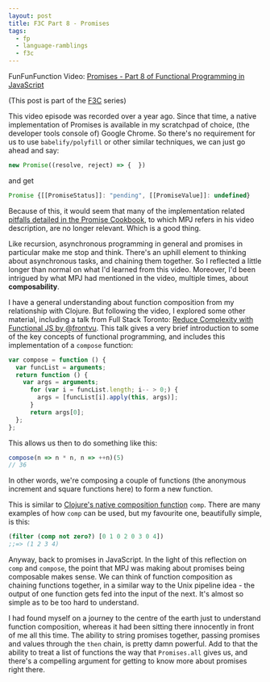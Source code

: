 ```yaml
---
layout: post
title: F3C Part 8 - Promises
tags:
  - fp
  - language-ramblings
  - f3c
---
```

FunFunFunction Video: [Promises - Part 8 of Functional Programming in JavaScript](https://www.youtube.com/watch?v=2d7s3spWAzo&index=8&list=PL0zVEGEvSaeEd9hlmCXrk5yUyqUag-n84)

(This post is part of the [F3C](/blog/posts/2016/10/02/f3c-a-funfunfunction-companion-series/) series)

This video episode was recorded over a year ago. Since that time, a native implementation of Promises is available in my scratchpad of choice, (the developer tools console of) Google Chrome. So there's no requirement for us to use `babelify/polyfill` or other similar techniques, we can just go ahead and say:

```javascript
new Promise((resolve, reject) => {  })
```

and get

```javascript
Promise {[[PromiseStatus]]: "pending", [[PromiseValue]]: undefined}
```

Because of this, it would seem that many of the implementation related [pitfalls detailed in the Promise Cookbook](https://github.com/mattdesl/promise-cookbook#pitfalls), to which MPJ refers in his video description, are no longer relevant. Which is a good thing.

Like recursion, asynchronous programming in general and promises in particular make me stop and think. There's an uphill element to thinking about asynchronous tasks, and chaining them together. So I reflected a little longer than normal on what I'd learned from this video. Moreover, I'd been intrigued by what MPJ had mentioned in the video, multiple times, about **composability**.

I have a general understanding about function composition from my relationship with Clojure. But following the video, I explored some other material, including a talk from Full Stack Toronto: [Reduce Complexity with Functional JS by @frontvu](https://www.youtube.com/watch?v=v6oFo_Uajwk). This talk gives a very brief introduction to some of the key concepts of functional programming, and includes this implementation of a `compose` function:

```javascript
var compose = function () {
  var funcList = arguments;
  return function () {
    var args = arguments;
      for (var i = funcList.length; i-- > 0;) {
        args = [funcList[i].apply(this, args)];
      }
      return args[0];
  };
};
```

This allows us then to do something like this:

```javascript
compose(n => n * n, n => ++n)(5)
// 36
```

In other words, we're composing a couple of functions (the anonymous increment and square functions here) to form a new function. 

This is similar to [Clojure's native composition function](https://clojuredocs.org/clojure.core/comp) `comp`. There are many examples of how `comp` can be used, but my favourite one, beautifully simple, is this:

```clojure
(filter (comp not zero?) [0 1 0 2 0 3 0 4])
;;=> (1 2 3 4)
```

Anyway, back to promises in JavaScript. In the light of this reflection on `comp` and `compose`, the point that MPJ was making about promises being composable makes sense. We can think of function composition as chaining functions together, in a similar way to the Unix pipeline idea - the output of one function gets fed into the input of the next. It's almost so simple as to be too hard to understand. 

I had found myself on a journey to the centre of the earth just to understand function composition, whereas it had been sitting there innocently in front of me all this time. The ability to string promises together, passing promises and values through the `then` chain, is pretty damn powerful. Add to that the ability to treat a list of functions the way that `Promises.all` gives us, and there's a compelling argument for getting to know more about promises right there.

